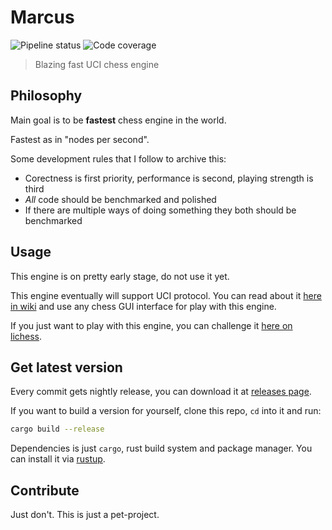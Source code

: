 # Marcus

![Pipeline status](https://img.shields.io/github/actions/workflow/status/codingjerk/marcus/main.yml?style=flat-square)
![Code coverage](https://img.shields.io/codecov/c/github/codingjerk/marcus?style=flat-square)

> Blazing fast UCI chess engine

## Philosophy

Main goal is to be **fastest** chess engine in the world.

Fastest as in "nodes per second".

Some development rules that I follow to archive this:

- Corectness is first priority, performance is second, playing strength is third
- *All* code should be benchmarked and polished
- If there are multiple ways of doing something they both should be benchmarked

## Usage

This engine is on pretty early stage, do not use it yet.

This engine eventually will support UCI protocol.
You can read about it [here in wiki](https://www.google.com/url?sa=t&rct=j&q=&esrc=s&source=web&cd=&ved=2ahUKEwjo6fuo-LD8AhXk43MBHd_iCocQFnoECBsQAQ&url=https%3A%2F%2Fen.wikipedia.org%2Fwiki%2FUniversal_Chess_Interface)
and use any chess GUI interface for play with this engine.

If you just want to play with this engine,
you can challenge it [here on lichess](https://lichess.org/@/the_marcus).

## Get latest version

Every commit gets nightly release, you can download it
at [releases page](https://github.com/codingjerk/marcus/releases).

If you want to build a version for yourself,
clone this repo, `cd` into it and run:

```sh
cargo build --release
```

Dependencies is just `cargo`, rust build system and package manager.
You can install it via [rustup](https://rustup.rs).

## Contribute

Just don't. This is just a pet-project.